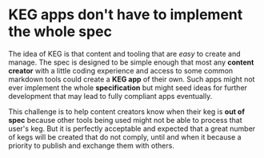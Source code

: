 # KEG apps don't have to implement the whole spec

The idea of KEG is that content and tooling that are *easy* to create and manage. The spec is designed to be simple enough that most any **content creator** with a little coding experience and access to some common markdown tools could create a **KEG app** of their own. Such apps might not ever implement the whole **specification** but might seed ideas for further development that may lead to fully compliant apps eventually.

This challenge is to help content creators know when their keg is **out of spec** because other tools being used might not be able to process that user's keg. But it is perfectly acceptable and expected that a great number of kegs will be created that do not comply, until and when it because a priority to publish and exchange them with others.
